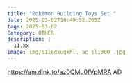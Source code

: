 ```yaml
---
title: "Pokémon Building Toys Set "
date: 2025-03-02T10:49:52.265Z
tags: 2025-03-02
Category: OTHER
description: |
  11.xx
image: img/61i8dxuqkhl._ac_sl1000_.jpg
---
```

https://amzlink.to/az0QMu0fVpMRA
AD